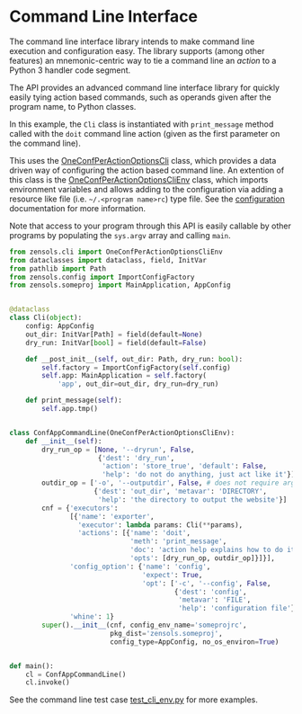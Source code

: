 # Command Line Interface

The command line interface library intends to make command line execution and
configuration easy.  The library supports (among other features) an
mnemonic-centric way to tie a command line an *action* to a Python 3 handler
code segment.

The API provides an advanced command line interface library for quickly easily
tying action based commands, such as operands given after the program name, to
Python classes.

In this example, the `Cli` class is instantiated with `print_message` method
called with the `doit` command line action (given as the first parameter on the
command line).

This uses the [OneConfPerActionOptionsCli] class, which provides a data driven
way of configuring the action based command line.  An extention of this class
is the [OneConfPerActionOptionsCliEnv] class, which imports environment
variables and allows adding to the configuration via adding a resource like
file (i.e. `~/.<program name>rc`) type file.  See the
[configuration](config.md) documentation for more information.

Note that access to your program through this API is easily callable by other
programs by populating the `sys.argv` array and calling `main`.

```python
from zensols.cli import OneConfPerActionOptionsCliEnv
from dataclasses import dataclass, field, InitVar
from pathlib import Path
from zensols.config import ImportConfigFactory
from zensols.someproj import MainApplication, AppConfig


@dataclass
class Cli(object):
    config: AppConfig
    out_dir: InitVar[Path] = field(default=None)
    dry_run: InitVar[bool] = field(default=False)

    def __post_init__(self, out_dir: Path, dry_run: bool):
        self.factory = ImportConfigFactory(self.config)
        self.app: MainApplication = self.factory(
            'app', out_dir=out_dir, dry_run=dry_run)

    def print_message(self):
        self.app.tmp()


class ConfAppCommandLine(OneConfPerActionOptionsCliEnv):
    def __init__(self):
        dry_run_op = [None, '--dryrun', False,
                      {'dest': 'dry_run',
                       'action': 'store_true', 'default': False,
                       'help': 'do not do anything, just act like it'}]
        outdir_op = ['-o', '--outputdir', False, # does not require argument
                     {'dest': 'out_dir', 'metavar': 'DIRECTORY',
                      'help': 'the directory to output the website'}]
        cnf = {'executors':
               [{'name': 'exporter',
                 'executor': lambda params: Cli(**params),
                 'actions': [{'name': 'doit',
                              'meth': 'print_message',
                              'doc': 'action help explains how to do it',
                              'opts': [dry_run_op, outdir_op]}]}],
               'config_option': {'name': 'config',
                                 'expect': True,
                                 'opt': ['-c', '--config', False,
                                         {'dest': 'config',
                                          'metavar': 'FILE',
                                          'help': 'configuration file'}]},
               'whine': 1}
        super().__init__(cnf, config_env_name='someprojrc',
                         pkg_dist='zensols.someproj',
                         config_type=AppConfig, no_os_environ=True)


def main():
    cl = ConfAppCommandLine()
    cl.invoke()
```

See the command line test case [test_cli_env.py] for more examples.


<!-- links -->

[template]: https://github.com/plandes/template

[OneConfPerActionOptionsCli]: ../api/zensols.cli.html#zensols.cli.peraction.OneConfPerActionOptionsCli
[OneConfPerActionOptionsCliEnv]: ../api/zensols.cli.html#zensols.cli.peraction.OneConfPerActionOptionsCliEnv
[test_cli_env.py]: https://github.com/plandes/util/tree/master/test/python/test_cli_env.py
